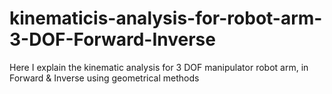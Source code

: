 # kinematicis-analysis-for-robot-arm-3-DOF-Forward-Inverse
Here I explain the kinematic analysis for 3 DOF manipulator robot arm, in Forward &amp; Inverse using geometrical methods
